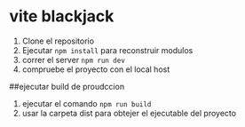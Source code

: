 # vite blackjack

1. Clone el repositorio
2. Ejecutar `npm install` para reconstruir modulos
3. correr el server `npm run dev`
4. compruebe el proyecto con el local host

##ejecutar build de proudccion

1. ejecutar el comando `npm run build`
2. usar la carpeta dist para obtejer el ejecutable del proyecto
